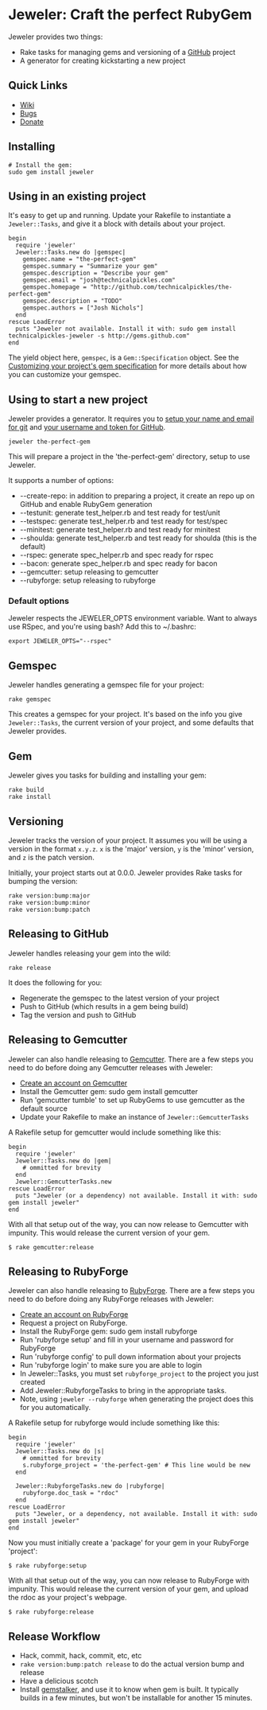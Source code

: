 # Jeweler: Craft the perfect RubyGem

Jeweler provides two things:

 * Rake tasks for managing gems and versioning of a <a href="http://github.com">GitHub</a> project
 * A generator for creating kickstarting a new project

## Quick Links

 * [Wiki](http://wiki.github.com/technicalpickles/jeweler)
 * [Bugs](http://github.com/technicalpickles/jeweler/issues)
 * [Donate](http://pledgie.org/campaigns/2604)

## Installing

    # Install the gem:
    sudo gem install jeweler
    
## Using in an existing project

It's easy to get up and running. Update your Rakefile to instantiate a `Jeweler::Tasks`, and give it a block with details about your project.

    begin
      require 'jeweler'
      Jeweler::Tasks.new do |gemspec|
        gemspec.name = "the-perfect-gem"
        gemspec.summary = "Summarize your gem"
        gemspec.description = "Describe your gem"
        gemspec.email = "josh@technicalpickles.com"
        gemspec.homepage = "http://github.com/technicalpickles/the-perfect-gem"
        gemspec.description = "TODO"
        gemspec.authors = ["Josh Nichols"]
      end
    rescue LoadError
      puts "Jeweler not available. Install it with: sudo gem install technicalpickles-jeweler -s http://gems.github.com"
    end

The yield object here, `gemspec`, is a `Gem::Specification` object. See the [Customizing your project's gem specification](http://wiki.github.com/technicalpickles/jeweler/customizing-your-projects-gem-specification) for more details about how you can customize your gemspec.

## Using to start a new project

Jeweler provides a generator. It requires you to [setup your name and email for git](http://help.github.com/git-email-settings/) and [your username and token for GitHub](http://github.com/guides/local-github-config).

    jeweler the-perfect-gem

This will prepare a project in the 'the-perfect-gem' directory, setup to use Jeweler.

It supports a number of options:

 * --create-repo: in addition to preparing a project, it create an repo up on GitHub and enable RubyGem generation
 * --testunit: generate test_helper.rb and test ready for test/unit
 * --testspec: generate test_helper.rb and test ready for test/spec
 * --minitest: generate test_helper.rb and test ready for minitest 
 * --shoulda: generate test_helper.rb and test ready for shoulda (this is the default)
 * --rspec: generate spec_helper.rb and spec ready for rspec
 * --bacon: generate spec_helper.rb and spec ready for bacon
 * --gemcutter: setup releasing to gemcutter
 * --rubyforge: setup releasing to rubyforge

### Default options

Jeweler respects the JEWELER_OPTS environment variable. Want to always use RSpec, and you're using bash? Add this to ~/.bashrc:

    export JEWELER_OPTS="--rspec"

## Gemspec

Jeweler handles generating a gemspec file for your project:

    rake gemspec

This creates a gemspec for your project. It's based on the info you give `Jeweler::Tasks`, the current version of your project, and some defaults that Jeweler provides.

## Gem

Jeweler gives you tasks for building and installing your gem:

    rake build
    rake install

## Versioning

Jeweler tracks the version of your project. It assumes you will be using a version in the format `x.y.z`. `x` is the 'major' version, `y` is the 'minor' version, and `z` is the patch version.

Initially, your project starts out at 0.0.0. Jeweler provides Rake tasks for bumping the version:

    rake version:bump:major
    rake version:bump:minor
    rake version:bump:patch

## Releasing to GitHub

Jeweler handles releasing your gem into the wild:

    rake release

It does the following for you:

 * Regenerate the gemspec to the latest version of your project
 * Push to GitHub (which results in a gem being build)
 * Tag the version and push to GitHub

## Releasing to Gemcutter

Jeweler can also handle releasing to [Gemcutter](http://gemcutter.org). There are a few steps you need to do before doing any Gemcutter releases with Jeweler:

 * [Create an account on Gemcutter](http://gemcutter.org/sign_up)
 * Install the Gemcutter gem: sudo gem install gemcutter
 * Run 'gemcutter tumble' to set up RubyGems to use gemcutter as the default source
 * Update your Rakefile to make an instance of `Jeweler::GemcutterTasks`


A Rakefile setup for gemcutter would include something like this:

    begin
      require 'jeweler'
      Jeweler::Tasks.new do |gem|
        # ommitted for brevity
      end
      Jeweler::GemcutterTasks.new
    rescue LoadError
      puts "Jeweler (or a dependency) not available. Install it with: sudo gem install jeweler"
    end


With all that setup out of the way, you can now release to Gemcutter with impunity. This would release the current version of your gem.

    $ rake gemcutter:release

## Releasing to RubyForge

Jeweler can also handle releasing to [RubyForge](http://rubyforge.org). There are a few steps you need to do before doing any RubyForge releases with Jeweler:

 * [Create an account on RubyForge](http://rubyforge.org/account/register.php)
 * Request a project on RubyForge.
 * Install the RubyForge gem: sudo gem install rubyforge
 * Run 'rubyforge setup' and fill in your username and password for RubyForge
 * Run 'rubyforge config' to pull down information about your projects
 * Run 'rubyforge login' to make sure you are able to login
 * In Jeweler::Tasks, you must set `rubyforge_project` to the project you just created
 * Add Jeweler::RubyforgeTasks to bring in the appropriate tasks.
 * Note, using `jeweler --rubyforge` when generating the project does this for you automatically.

A Rakefile setup for rubyforge would include something like this:

    begin
      require 'jeweler'
      Jeweler::Tasks.new do |s|
        # ommitted for brevity
        s.rubyforge_project = 'the-perfect-gem' # This line would be new
      end

      Jeweler::RubyforgeTasks.new do |rubyforge|
        rubyforge.doc_task = "rdoc"
      end
    rescue LoadError
      puts "Jeweler, or a dependency, not available. Install it with: sudo gem install jeweler"
    end

Now you must initially create a 'package' for your gem in your RubyForge 'project':

    $ rake rubyforge:setup

With all that setup out of the way, you can now release to RubyForge with impunity. This would release the current version of your gem, and upload the rdoc as your project's webpage.

    $ rake rubyforge:release

## Release Workflow

 * Hack, commit, hack, commit, etc, etc
 * `rake version:bump:patch release` to do the actual version bump and release
 * Have a delicious scotch
 * Install [gemstalker](http://github.com/technicalpickles/gemstalker), and use it to know when gem is built. It typically builds in a few minutes, but won't be installable for another 15 minutes.

